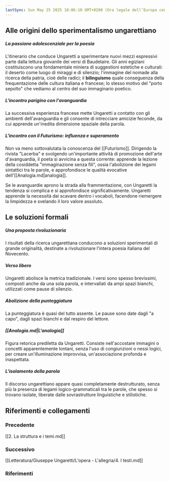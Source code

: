 ```yaml
---
lastSync: Sun May 25 2025 18:06:10 GMT+0200 (Ora legale dell’Europa centrale)
---
```

## Alle origini dello sperimentalismo ungarettiano
##### La passione adolescenziale per la poesia
L'itinerario che conduce Ungaretti a sperimentare nuovi mezzi espressivi parte dalla lettura giovanile dei versi di Baudelaire. Gli anni egiziani costituiscono una fondamentale miniera di suggestioni estetiche e culturali: il deserto come luogo di miraggi e di silenzio; l'immagine del nomade alla ricerca della patria, cioè delle radici; il **bilinguismo** quale conseguenza della frequentazione delle cultura italiana e francese; lo stesso motivo del "porto sepolto" che vediamo al centro del suo immaginario poetico.


##### L'incontro parigino con l'avanguardia
La successiva esperienza francese mette Ungaretti a contatto con gli ambienti dell'avanguardia e gli consente di intrecciare amicizie feconde, da cui apprende un'inedita dimensione spaziale della parola.


##### L'incontro con il Futurismo: influenza e superamento
Non va meno sottovalutata la conoscenza del [[Futurismo]]. Dirigendo la rivista "Lacerba" e svolgendo un'importante attività di promozione dell'arte d'avanguardia, il poeta si avvicina a questa corrente: apprende la lezione della cosiddetta "immaginazione senza fili", ossia l'abolizione dei legami sintattici tra le parole, e approfondisce le qualità evocative dell'[[Analogia.md|analogia]].

Se le avanguardie aprono la strada alla frammentazione, con Ungaretti la tendenza si complica e si approfondisce significativamente. Ungaretti apprende la necessità dai scavare dentro i vocaboli, facendone riemergere la limpidezza e svelando il loro valore assoluto.



## Le soluzioni formali
##### Una proposta rivoluzionaria
I risultati della ricerca ungarettiana conducono a soluzioni sperimentali di grande originalità, destinate a rivoluzionare l'intera poesia italiana del Novecento.

##### Verso libero
Ungaretti abolisce la metrica tradizionale. I versi sono spesso brevissimi, composti anche da una sola parola, e intervallati da ampi spazi bianchi, utilizzati come pause di silenzio.

##### Abolizione della punteggiatura
La punteggiatura è quasi del tutto assente. Le pause sono date dagli "a capo", dagli spazi bianchi e dal respiro del lettore.

##### [[Analogia.md|L'analogia]]
Figura retorica prediletta da Ungaretti. Consiste nell'accostare immagini o concetti apparentemente lontani, senza l'uso di congiunzioni o nessi logici, per creare un'illuminazione improvvisa, un'associazione profonda e inaspettata.

##### L'isolamento della parola
Il discorso ungarettiano appare quasi completamente destrutturato, senza più la presenza di legami logico-grammaticali tra le parole, che spesso si trovano isolate, liberate dalle sovrastrutture linguistiche e stilistiche.


Riferimenti e collegamenti
---
### Precedente
[[2. La struttura e i temi.md]]

### Successivo
[[Letteratura/Giuseppe Ungaretti/L'opera - L'allegria/4. I testi.md]]

### Riferimenti
